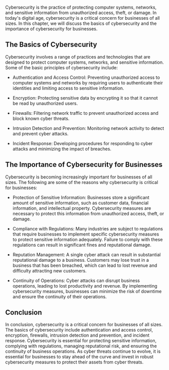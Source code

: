 
Cybersecurity is the practice of protecting computer systems, networks, and sensitive information from unauthorized access, theft, or damage. In today's digital age, cybersecurity is a critical concern for businesses of all sizes. In this chapter, we will discuss the basics of cybersecurity and the importance of cybersecurity for businesses.

The Basics of Cybersecurity
---------------------------

Cybersecurity involves a range of practices and technologies that are designed to protect computer systems, networks, and sensitive information. Some of the basic principles of cybersecurity include:

* Authentication and Access Control: Preventing unauthorized access to computer systems and networks by requiring users to authenticate their identities and limiting access to sensitive information.

* Encryption: Protecting sensitive data by encrypting it so that it cannot be read by unauthorized users.

* Firewalls: Filtering network traffic to prevent unauthorized access and block known cyber threats.

* Intrusion Detection and Prevention: Monitoring network activity to detect and prevent cyber attacks.

* Incident Response: Developing procedures for responding to cyber attacks and minimizing the impact of breaches.

The Importance of Cybersecurity for Businesses
----------------------------------------------

Cybersecurity is becoming increasingly important for businesses of all sizes. The following are some of the reasons why cybersecurity is critical for businesses:

* Protection of Sensitive Information: Businesses store a significant amount of sensitive information, such as customer data, financial information, and intellectual property. Cybersecurity measures are necessary to protect this information from unauthorized access, theft, or damage.

* Compliance with Regulations: Many industries are subject to regulations that require businesses to implement specific cybersecurity measures to protect sensitive information adequately. Failure to comply with these regulations can result in significant fines and reputational damage.

* Reputation Management: A single cyber attack can result in substantial reputational damage to a business. Customers may lose trust in a business that has been breached, which can lead to lost revenue and difficulty attracting new customers.

* Continuity of Operations: Cyber attacks can disrupt business operations, leading to lost productivity and revenue. By implementing cybersecurity measures, businesses can minimize the risk of downtime and ensure the continuity of their operations.

Conclusion
----------

In conclusion, cybersecurity is a critical concern for businesses of all sizes. The basics of cybersecurity include authentication and access control, encryption, firewalls, intrusion detection and prevention, and incident response. Cybersecurity is essential for protecting sensitive information, complying with regulations, managing reputational risk, and ensuring the continuity of business operations. As cyber threats continue to evolve, it is essential for businesses to stay ahead of the curve and invest in robust cybersecurity measures to protect their assets from cyber threats.
